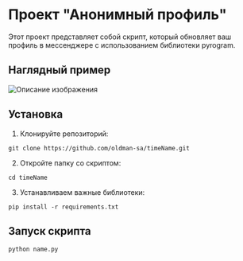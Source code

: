 # Проект "Анонимный профиль"

Этот проект представляет собой скрипт, который обновляет ваш профиль в мессенджере с использованием библиотеки pyrogram.

## Наглядный пример

![Описание изображения](https://github.com/oldman-sa/timeName/img/example.jpeg)

## Установка

1. Клонируйте репозиторий:

```
git clone https://github.com/oldman-sa/timeName.git
```
2. Откройте папку со скриптом:

```
cd timeName
```
3. Устанавливаем важные библиотеки:

```
pip install -r requirements.txt
```
## Запуск скрипта

```
python name.py
```
